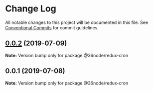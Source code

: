 # Change Log

All notable changes to this project will be documented in this file.
See [Conventional Commits](https://conventionalcommits.org) for commit guidelines.

## [0.0.2](https://github.com/36node/sketch/compare/@36node/redux-cron@0.0.1...@36node/redux-cron@0.0.2) (2019-07-09)

**Note:** Version bump only for package @36node/redux-cron





## 0.0.1 (2019-07-08)

**Note:** Version bump only for package @36node/redux-cron

